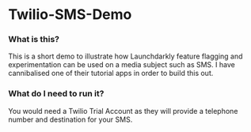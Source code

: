 # Twilio-SMS-Demo

### What is this? ###

This is a short demo to illustrate how Launchdarkly feature flagging and experimentation can be used on a media subject such as SMS. I have cannibalised one of their tutorial apps in order to build this out.

### What do I need to run it? ###

You would need a Twilio Trial Account as they will provide a telephone number and destination for your SMS.

